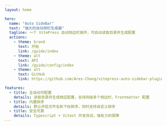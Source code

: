 ```yaml
---
layout: home

hero:
  name: "Auto SideBar"
  text: "强大的自动侧栏生成器"
  tagline: 一个 VitePress 自动侧边栏插件，可自动读取目录并生成配置
  actions:
    - theme: brand
      text: 开始
      link: /guide/index
    - theme: alt
      text: API
      link: /guide/config/index
    - theme: alt
      text: GitHub
      link: https://github.com/Ares-Chang/vitepress-auto-sidebar-plugin

features:
  - title: 全自动可配置
    details: 读取目录并生成相应配置，支持同级多个侧边栏、Frontmatter 配置
  - title: 内置排序
    details: 默认开启文件名称下标排序，同时支持自定义排序
  - title: 安全可靠
    details: Typescript + Vitest 开发测试，强有力的保障
---
```

